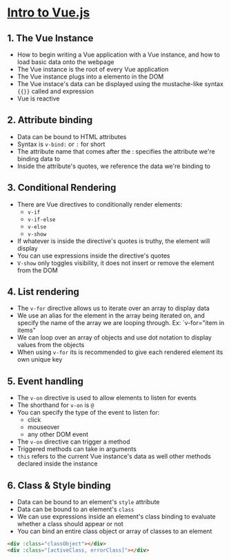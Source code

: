 # [Intro to Vue.js](https://www.vuemastery.com/courses/intro-to-vue-js/vue-instance/)

## 1. The Vue Instance

* How to begin writing a Vue application with a Vue instance, and how to load basic data onto the webpage
* The Vue instance is the root of every Vue application
* The Vue instance plugs into a elemento in the DOM
* The Vue instace's data can be displayed using the mustache-like syntax `{{}}` called and expression
* Vue is reactive

## 2. Attribute binding

* Data can be bound to HTML attributes
* Syntax is `v-bind:` or `:` for short
* The attribute name that comes after the : specifies the attribute we're binding data to
* Inside the attribute's quotes, we reference the data we're binding to

## 3. Conditional Rendering
* There are Vue directives to conditionally render elements:
    * `v-if`
    * `v-if-else`
    * `v-else`
    * `v-show`
* If whatever is inside the directive's quotes is truthy, the element will display
* You can use expressions inside the directive's quotes
* `V-show` only toggles visibility, it does not insert or remove the element from the DOM

## 4. List rendering
* The `v-for` directive allows us to iterate over an array to display data
* We use an alias for the element in the array being iterated on, and specify the name of the array we are looping through. Ex: `v-for="item in items"
* We can loop over an array of objects and use dot notation to display values from the objects
* When using `v-for` its is recommended to give each rendered element its own unique key

## 5. Event handling
* The `v-on` directive is used to allow elements to listen for events
* The shorthand for `v-on` is `@`
* You can specify the type of the event to listen for:
    * click
    * mouseover
    * any other DOM event
* The `v-on` directive can trigger a method
* Triggered methods can take in arguments
* `this` refers to the current Vue instance's data as well other methods declared inside the instance

## 6. Class & Style binding
* Data can be bound to an element's `style` attribute
* Data can be bound to an element's `class`
* We can use expressions inside an element's class binding to evaluate whether a class should appear or not
* You can bind an entire class object or array of classes to an element
```html
<div :class="classObject"></div>
<div :class="[activeClass, errorClass]"></div>
```